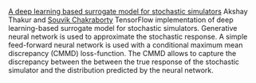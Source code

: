 [A deep learning based surrogate model for stochastic simulators](https://arxiv.org/abs/2110.13809)
Akshay Thakur and [Souvik Chakraborty](https://www.csccm.in/home)
TensorFlow implementation of deep learning-based surrogate model for stochastic simulators. Generative neural network is used to approximate the stochastic response. A simple feed-forward neural network is used with a conditional maximum mean discrepancy (CMMD) loss-function. The CMMD allows to capture the discrepancy between the between the true response of the stochastic simulator and the distribution predicted by the neural network.
